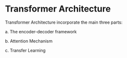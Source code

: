 # Transformer Architecture

Transformer Architecture incorporate the main three parts:

a. The encoder-decoder framework

b. Attention Mechanism

c. Transfer Learning
